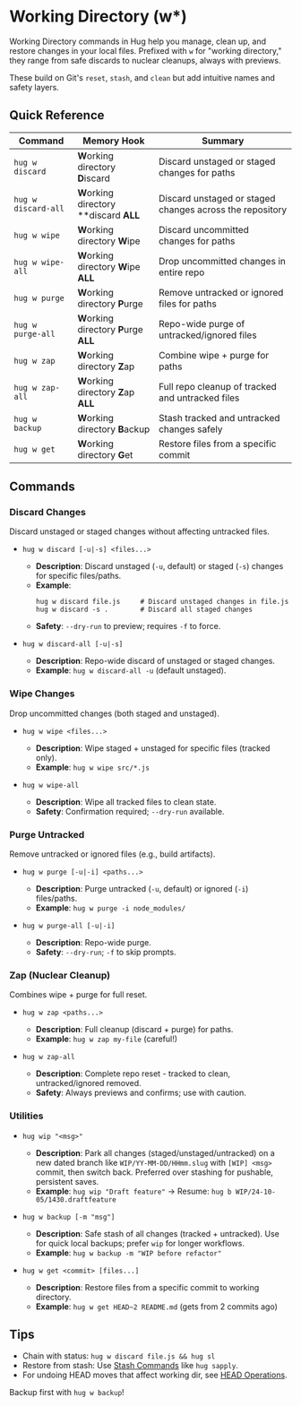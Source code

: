 # Working Directory (w*)

Working Directory commands in Hug help you manage, clean up, and restore changes in your local files. Prefixed with `w` for "working directory," they range from safe discards to nuclear cleanups, always with previews.

These build on Git's `reset`, `stash`, and `clean` but add intuitive names and safety layers.

## Quick Reference

| Command | Memory Hook                             | Summary                                                  |
| --- |-----------------------------------------|----------------------------------------------------------|
| `hug w discard` | **W**orking directory **D**iscard       | Discard unstaged or staged changes for paths             |
| `hug w discard-all` | **W**orking directory **discard **ALL** | Discard unstaged or staged changes across the repository |
| `hug w wipe` | **W**orking directory **W**ipe          | Discard uncommitted changes for paths                       |
| `hug w wipe-all` | **W**orking directory **W**ipe **ALL**  | Drop uncommitted changes in entire repo                  |
| `hug w purge` | **W**orking directory **P**urge         | Remove untracked or ignored files for paths              |
| `hug w purge-all` | **W**orking directory **P**urge **ALL** | Repo-wide purge of untracked/ignored files               |
| `hug w zap` | **W**orking directory **Z**ap           | Combine wipe + purge for paths                           |
| `hug w zap-all` | **W**orking directory **Z**ap **ALL**   | Full repo cleanup of tracked and untracked files         |
| `hug w backup` | **W**orking directory **B**ackup        | Stash tracked and untracked changes safely               |
| `hug w get` | **W**orking directory **G**et           | Restore files from a specific commit                     |

## Commands

### Discard Changes
Discard unstaged or staged changes without affecting untracked files.

- `hug w discard [-u|-s] <files...>`
  - **Description**: Discard unstaged (`-u`, default) or staged (`-s`) changes for specific files/paths.
  - **Example**:
    ```
    hug w discard file.js     # Discard unstaged changes in file.js
    hug w discard -s .        # Discard all staged changes
    ```
  - **Safety**: `--dry-run` to preview; requires `-f` to force.

- `hug w discard-all [-u|-s]`
  - **Description**: Repo-wide discard of unstaged or staged changes.
  - **Example**: `hug w discard-all -u` (default unstaged).

### Wipe Changes
Drop uncommitted changes (both staged and unstaged).

- `hug w wipe <files...>`
  - **Description**: Wipe staged + unstaged for specific files (tracked only).
  - **Example**: `hug w wipe src/*.js`

- `hug w wipe-all`
  - **Description**: Wipe all tracked files to clean state.
  - **Safety**: Confirmation required; `--dry-run` available.

### Purge Untracked
Remove untracked or ignored files (e.g., build artifacts).

- `hug w purge [-u|-i] <paths...>`
  - **Description**: Purge untracked (`-u`, default) or ignored (`-i`) files/paths.
  - **Example**: `hug w purge -i node_modules/`

- `hug w purge-all [-u|-i]`
  - **Description**: Repo-wide purge.
  - **Safety**: `--dry-run`; `-f` to skip prompts.

### Zap (Nuclear Cleanup)
Combines wipe + purge for full reset.

- `hug w zap <paths...>`
  - **Description**: Full cleanup (discard + purge) for paths.
  - **Example**: `hug w zap my-file` (careful!)

- `hug w zap-all`
  - **Description**: Complete repo reset - tracked to clean, untracked/ignored removed.
  - **Safety**: Always previews and confirms; use with caution.

### Utilities
- `hug wip "<msg>"`
  - **Description**: Park all changes (staged/unstaged/untracked) on a new dated branch like `WIP/YY-MM-DD/HHmm.slug` with `[WIP] <msg>` commit, then switch back. Preferred over stashing for pushable, persistent saves.
  - **Example**: `hug wip "Draft feature"` → Resume: `hug b WIP/24-10-05/1430.draftfeature`

- `hug w backup [-m "msg"]`
  - **Description**: Safe stash of all changes (tracked + untracked). Use for quick local backups; prefer `wip` for longer workflows.
  - **Example**: `hug w backup -m "WIP before refactor"`

- `hug w get <commit> [files...]`
  - **Description**: Restore files from a specific commit to working directory.
  - **Example**: `hug w get HEAD~2 README.md` (gets from 2 commits ago)

## Tips
- Chain with status: `hug w discard file.js && hug sl`
- Restore from stash: Use [Stash Commands](status-staging#s*) like `hug sapply`.
- For undoing HEAD moves that affect working dir, see [HEAD Operations](head).

Backup first with `hug w backup`!
